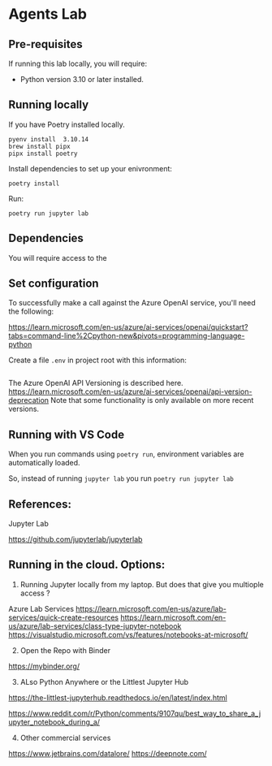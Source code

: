# Agents Lab 

## Pre-requisites 

If running this lab locally, you will require: 
- Python version 3.10 or later installed. 


## Running locally

If you have Poetry installed locally. 

```shell script
pyenv install  3.10.14
brew install pipx
pipx install poetry
```

Install dependencies to set up your enivronment: 

```shell script
poetry install

```

Run: 

`poetry run jupyter lab`


## Dependencies 

You will require access to the 


## Set configuration 

To successfully make a call against the Azure OpenAI service, you'll need the following: 

https://learn.microsoft.com/en-us/azure/ai-services/openai/quickstart?tabs=command-line%2Cpython-new&pivots=programming-language-python

Create a file `.env` in project root with this information: 
```bash 

```

The Azure OpenAI API Versioning is described here. https://learn.microsoft.com/en-us/azure/ai-services/openai/api-version-deprecation
Note that some functionality is only available on more recent versions. 


## Running with VS Code 

When you run commands using `poetry run`, environment variables are automatically loaded.

So, instead of running `jupyter lab` you run `poetry run jupyter lab` 



## References: 

Jupyter Lab 

https://github.com/jupyterlab/jupyterlab 


## Running in the cloud. Options: 

1. Running Jupyter locally from my laptop. But does that give you multiople access ? 

Azure Lab Services 
https://learn.microsoft.com/en-us/azure/lab-services/quick-create-resources
https://learn.microsoft.com/en-us/azure/lab-services/class-type-jupyter-notebook
https://visualstudio.microsoft.com/vs/features/notebooks-at-microsoft/

2. Open the Repo with Binder 

https://mybinder.org/


3. ALso Python Anywhere or the Littlest Jupyter Hub 

https://the-littlest-jupyterhub.readthedocs.io/en/latest/index.html

https://www.reddit.com/r/Python/comments/9107qu/best_way_to_share_a_jupyter_notebook_during_a/


4. Other commercial services 

https://www.jetbrains.com/datalore/
https://deepnote.com/